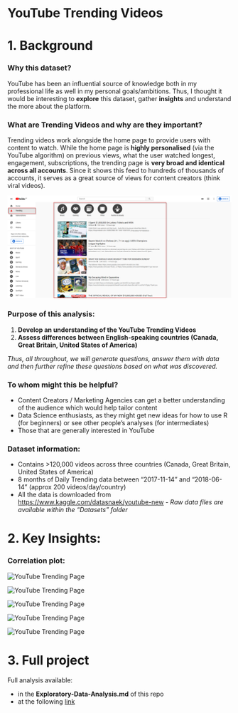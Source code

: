 YouTube Trending Videos
================

# 1\. Background

### Why this dataset?

YouTube has been an influential source of knowledge both in my
professional life as well in my personal goals/ambitions. Thus, I
thought it would be interesting to **explore** this dataset, gather
**insights** and understand the more about the platform.

### What are Trending Videos and why are they important?

Trending videos work alongside the home page to provide users with
content to watch. While the home page is **highly personalised** (via
the YouTube algorithm) on previous views, what the user watched longest,
engagement, subscriptions, the trending page is **very broad and
identical across all accounts**. Since it shows this feed to hundreds of
thousands of accounts, it serves as a great source of views for content
creators (think viral videos).

![YouTube Trending Page](_support%20files/Trending%20Example.png)

### Purpose of this analysis:

1.  **Develop an understanding of the YouTube Trending Videos**
2.  **Assess differences between English-speaking countries (Canada,
    Great Britain, United States of America)**

*Thus, all throughout, we will generate questions, answer them with data
and then further refine these questions based on what was discovered.*

### To whom might this be helpful?

  - Content Creators / Marketing Agencies can get a better understanding
    of the audience which would help tailor content
  - Data Science enthusiasts, as they might get new ideas for how to use
    R (for beginners) or see other people’s analyses (for intermediates)
  - Those that are generally interested in YouTube

### Dataset information:

  - Contains \>120,000 videos across three countries (Canada, Great
    Britain, United States of America)
  - 8 months of Daily Trending data between “2017-11-14” and
    “2018-06-14” (approx 200 videos/day/country)
  - All the data is downloaded from
    <https://www.kaggle.com/datasnaek/youtube-new> - *Raw data files are
    available within the “Datasets” folder*

# 2\. Key Insights:

### Correlation plot:

![YouTube Trending
Page](Exploratory-Data-Analysis_files\\figure-gfm\\1%20-%20Correlation%20Plot-1.png)

![YouTube Trending
Page](Exploratory-Data-Analysis_files\\figure-gfm\\2%20-%20overall%20videos%20by%20country-1.png)

![YouTube Trending
Page](Exploratory-Data-Analysis_files\\figure-gfm\\3%20-%20Trending%20Days%20Timespan-1.png)

![YouTube Trending
Page](Exploratory-Data-Analysis_files\\figure-gfm\\4-%20View%20Spread-1.png)

![YouTube Trending
Page](Exploratory-Data-Analysis_files\\figure-gfm\\5%20-%20Views%20by%20Category-1.png)

# 3\. Full project

Full analysis available:

  - in the **Exploratory-Data-Analysis.md** of this repo
  - at the following
    [link](https://github.com/peterhontaru/YouTube-Trending-Videos-EDA/blob/master/Exploratory-Data-Analysis.md)
